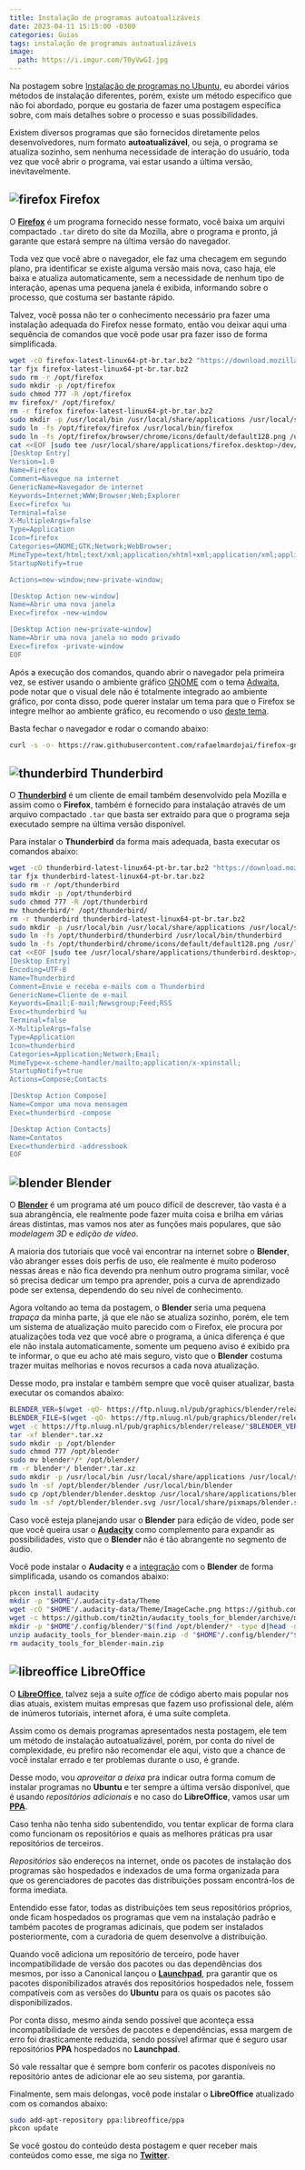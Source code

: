 ```yaml
---
title: Instalação de programas autoatualizáveis
date: 2023-04-11 15:15:00 -0300
categories: Guias
tags: instalação de programas autoatualizáveis
image:
  path: https://i.imgur.com/T0yVwGI.jpg
---
```


Na postagem sobre [Instalação de programas no Ubuntu](../instala%C3%A7%C3%A3o-de-programas-no-ubuntu), eu abordei vários métodos de instalação diferentes, porém, existe um método específico que não foi abordado, porque eu gostaria de fazer uma postagem específica sobre, com mais detalhes sobre o processo e suas possibilidades.

Existem diversos programas que são fornecidos diretamente pelos desenvolvedores, num formato __autoatualizável__, ou seja, o programa se atualiza sozinho, sem nenhuma necessidade de interação do usuário, toda vez que você abrir o programa, vai estar usando a última versão, inevitavelmente.

## ![firefox](https://raw.githubusercontent.com/PapirusDevelopmentTeam/papirus-icon-theme/master/Papirus/22x22/apps/firefox.svg) Firefox

O [**Firefox**](https://support.mozilla.org/pt-BR/kb/instale-o-firefox-no-linux) é um programa fornecido nesse formato, você baixa um arquivi compactado `.tar` direto do site da Mozilla, abre o programa e pronto, já garante que estará sempre na última versão do navegador.

Toda vez que você abre o navegador, ele faz uma checagem em segundo plano, pra identificar se existe alguma versão mais nova, caso haja, ele baixa e atualiza automaticamente, sem a necessidade de nenhum tipo de interação, apenas uma pequena janela é exibida, informando sobre o processo, que costuma ser bastante rápido.

Talvez, você possa não ter o conhecimento necessário pra fazer uma instalação adequada do Firefox nesse formato, então vou deixar aqui uma sequência de comandos que vocẽ pode usar pra fazer isso de forma simplificada.
```bash
wget -cO firefox-latest-linux64-pt-br.tar.bz2 "https://download.mozilla.org/?product=firefox-latest&os=linux64&lang=pt-BR"
tar fjx firefox-latest-linux64-pt-br.tar.bz2
sudo rm -r /opt/firefox
sudo mkdir -p /opt/firefox
sudo chmod 777 -R /opt/firefox
mv firefox/* /opt/firefox/
rm -r firefox firefox-latest-linux64-pt-br.tar.bz2
sudo mkdir -p /usr/local/bin /usr/local/share/applications /usr/local/share/pixmaps
sudo ln -fs /opt/firefox/firefox /usr/local/bin/firefox
sudo ln -fs /opt/firefox/browser/chrome/icons/default/default128.png /usr/local/share/pixmaps/firefox.png
cat <<EOF |sudo tee /usr/local/share/applications/firefox.desktop>/dev/null
[Desktop Entry]
Version=1.0
Name=Firefox
Comment=Navegue na internet
GenericName=Navegador de internet
Keywords=Internet;WWW;Browser;Web;Explorer
Exec=firefox %u
Terminal=false
X-MultipleArgs=false
Type=Application
Icon=firefox
Categories=GNOME;GTK;Network;WebBrowser;
MimeType=text/html;text/xml;application/xhtml+xml;application/xml;application/rss+xml;application/rdf+xml;x-scheme-handler/http;x-scheme-handler/https;x-scheme-handler/ftp;x-scheme-handler/chrome;video/webm;application/x-xpinstall;
StartupNotify=true

Actions=new-window;new-private-window;

[Desktop Action new-window]
Name=Abrir uma nova janela
Exec=firefox -new-window

[Desktop Action new-private-window]
Name=Abrir uma nova janela no modo privado
Exec=firefox -private-window
EOF
```

Após a execução dos comandos, quando abrir o navegador pela primeira vez, se estiver usando o ambiente gráfico [GNOME](https://www.gnome.org) com o tema [Adwaita](https://gnome.pages.gitlab.gnome.org/libadwaita), pode notar que o visual dele não é totalmente integrado ao ambiente gráfico, por conta disso, pode querer instalar um tema para que o Firefox se integre melhor ao ambiente gráfico, eu recomendo o uso [deste tema](https://github.com/rafaelmardojai/firefox-gnome-theme).

Basta fechar o navegador e rodar o comando abaixo:
```bash
curl -s -o- https://raw.githubusercontent.com/rafaelmardojai/firefox-gnome-theme/master/scripts/install-by-curl.sh|bash
```

## ![thunderbird](https://raw.githubusercontent.com/PapirusDevelopmentTeam/papirus-icon-theme/master/Papirus/22x22/apps/thunderbird.svg) Thunderbird

O [**Thunderbird**](https://support.mozilla.org/pt-BR/kb/instalando-o-thunderbird-no-linux) é um cliente de email também desenvolvido pela Mozilla e assim como o **Firefox**, também é fornecido para instalação através de um arquivo compactado `.tar` que basta ser extraído para que o programa seja executado sempre na última versão disponível.

Para instalar o **Thunderbird** da forma mais adequada, basta executar os comandos abaixo:
```bash
wget -cO thunderbird-latest-linux64-pt-br.tar.bz2 "https://download.mozilla.org/?product=thunderbird-latest&os=linux64&lang=pt-BR"
tar fjx thunderbird-latest-linux64-pt-br.tar.bz2
sudo rm -r /opt/thunderbird
sudo mkdir -p /opt/thunderbird
sudo chmod 777 -R /opt/thunderbird
mv thunderbird/* /opt/thunderbird/
rm -r thunderbird thunderbird-latest-linux64-pt-br.tar.bz2
sudo mkdir -p /usr/local/bin /usr/local/share/applications /usr/local/share/pixmaps
sudo ln -fs /opt/thunderbird/thunderbird /usr/local/bin/thunderbird
sudo ln -fs /opt/thunderbird/chrome/icons/default/default128.png /usr/local/share/pixmaps/thunderbird.png
cat <<EOF |sudo tee /usr/local/share/applications/thunderbird.desktop>/dev/null
[Desktop Entry]
Encoding=UTF-8
Name=Thunderbird
Comment=Envie e receba e-mails com o Thunderbird
GenericName=Cliente de e-mail
Keywords=Email;E-mail;Newsgroup;Feed;RSS
Exec=thunderbird %u
Terminal=false
X-MultipleArgs=false
Type=Application
Icon=thunderbird
Categories=Application;Network;Email;
MimeType=x-scheme-handler/mailto;application/x-xpinstall;
StartupNotify=true
Actions=Compose;Contacts

[Desktop Action Compose]
Name=Compor uma nova mensagem
Exec=thunderbird -compose

[Desktop Action Contacts]
Name=Contatos
Exec=thunderbird -addressbook
EOF
```

## ![blender](https://raw.githubusercontent.com/PapirusDevelopmentTeam/papirus-icon-theme/master/Papirus/22x22/apps/blender.svg) Blender

O [**Blender**](http://blender.org) é um programa até um pouco difícil de descrever, tão vasta é a sua abrangência, ele realmente pode fazer muita coisa e brilha em várias áreas distintas, mas vamos nos ater as funções mais populares, que são _modelagem 3D_ e _edição de vídeo_.

A maioria dos tutoriais que você vai encontrar na internet sobre o **Blender**, vão abranger esses dois perfis de uso, ele realmente é muito poderoso nessas áreas e não fica devendo pra nenhum outro programa similar, você só precisa dedicar um tempo pra aprender, pois a curva de aprendizado pode ser extensa, dependendo do seu nível de conhecimento.

Agora voltando ao tema da postagem, o **Blender** seria uma pequena _trapaça_ da minha parte, já que ele não se atualiza sozinho, porém, ele tem um sistema de atualização muito parecido com o Firefox, ele procura por atualizações toda vez que você abre o programa, a única diferença é que ele não instala automaticamente, somente um pequeno aviso é exibido pra te informar, o que eu acho até mais seguro, visto que o **Blender** costuma trazer muitas melhorias e novos recursos a cada nova atualização.

Desse modo, pra instalar e também sempre que você quiser atualizar, basta executar os comandos abaixo:
```bash
BLENDER_VER=$(wget -qO- https://ftp.nluug.nl/pub/graphics/blender/release|grep Blender3.|tail -n1|cut -d \" -f6)
BLENDER_FILE=$(wget -qO- https://ftp.nluug.nl/pub/graphics/blender/release/"$BLENDER_VER"|grep .tar.xz|tail -n1|cut -d \" -f6)
wget -c https://ftp.nluug.nl/pub/graphics/blender/release/"$BLENDER_VER""$BLENDER_FILE"
tar -xf blender*.tar.xz
sudo mkdir -p /opt/blender
sudo chmod 777 /opt/blender
sudo mv blender*/* /opt/blender/
rm -r blender*/ blender*.tar.xz
sudo mkdir -p /usr/local/bin /usr/local/share/applications /usr/local/share/pixmaps
sudo ln -sf /opt/blender/blender /usr/local/bin/blender
sudo cp /opt/blender/blender.desktop /usr/local/share/applications/blender.desktop
sudo ln -sf /opt/blender/blender.svg /usr/local/share/pixmaps/blender.svg
```

Caso você esteja planejando usar o **Blender** para edição de vídeo, pode ser que você queira usar o [**Audacity**](https://www.audacityteam.org) como complemento para expandir as possibilidades, visto que o **Blender** não é tão abrangente no segmento de áudio.

Você pode instalar o **Audacity** e a [integração](https://github.com/tin2tin/audacity_tools_for_blender) com o **Blender** de forma simplificada, usando os comandos abaixo:
```bash
pkcon install audacity
mkdir -p "$HOME"/.audacity-data/Theme
wget -cO "$HOME"/.audacity-data/Theme/ImageCache.png https://github.com/visoart/audacity-themes/raw/master/themes/dark-blue/ImageCache.png
wget -c https://github.com/tin2tin/audacity_tools_for_blender/archive/main.zip
mkdir -p "$HOME"/.config/blender/"$(find /opt/blender/* -type d|head -n1|sed "s@/opt/blender/@@g")"/scripts/addons/
unzip audacity_tools_for_blender-main.zip -d "$HOME"/.config/blender/"$(find /opt/blender/* -type d|head -n1|sed "s@/opt/blender/@@g")"/scripts/addons/
rm audacity_tools_for_blender-main.zip
```

## ![libreoffice](https://raw.githubusercontent.com/PapirusDevelopmentTeam/papirus-icon-theme/master/Papirus/22x22/apps/libreoffice-main.svg) LibreOffice

O [**LibreOffice**](https://launchpad.net/~libreoffice/+archive/ubuntu/ppa), talvez seja a suíte _office_ de código aberto mais popular nos dias atuais, existem muitas empresas que fazem uso profissional dele, além de inúmeros tutoriais, internet afora, é uma suíte completa.

Assim como os demais programas apresentados nesta postagem, ele tem um método de instalação autoatualizável, porém, por conta do nível de complexidade, eu prefiro não recomendar ele aqui, visto que a chance de você instalar errado e ter problemas durante o uso, é grande.

Desse modo, vou _aproveitar a deixa_ pra indicar outra forma comum de instalar programas no **Ubuntu** e ter sempre a última versão disponível, que é usando _repositórios adicionais_ e no caso do **LibreOffice**, vamos usar um [**PPA**](https://launchpad.net/ubuntu/+ppas).

Caso tenha não tenha sido subentendido, vou tentar explicar de forma clara como funcionam os repositórios e quais as melhores práticas pra usar repositórios de terceiros.

_Repositórios_ são endereços na internet, onde os pacotes de instalação dos programas são hospedados e indexados de uma forma organizada para que os gerenciadores de pacotes das distribuições possam encontrá-los de forma imediata.

Entendido esse fator, todas as distribuições tem seus repositórios próprios, onde ficam hospedados os programas que vem na instalação padrão e também pacotes de programas adicinais, que podem ser instalados posteriormente, com a curadoria de quem desenvolve a distribuição.

Quando você adiciona um repositório de terceiro, pode haver incompatibilidade de versão dos pacotes ou das dependências dos mesmos, por isso a Canonical lançou o [**Launchpad**](launchpad.net), pra garantir que os pacotes disponibilizados através dos repositórios hospedados nele, fossem compatíveis com as versões do **Ubuntu** para os quais os pacotes são disponibilizados.

Por conta disso, mesmo ainda sendo possível que aconteça essa incompatibilidade de versões de pacotes e dependências, essa margem de erro foi drasticamente reduzida, sendo possível afirmar que é seguro usar repositórios **PPA** hospedados no **Launchpad**.

Só vale ressaltar que é sempre bom conferir os pacotes disponíveis no repositório antes de adicionar ele ao seu sistema, por garantia.

Finalmente, sem mais delongas, você pode instalar o **LibreOffice** atualizado com os comandos abaixo:
```bash
sudo add-apt-repository ppa:libreoffice/ppa
pkcon update
```

Se você gostou do conteúdo desta postagem e quer receber mais conteúdos como esse, me siga no [**Twitter**](https://twitter.com/rauldipeas).